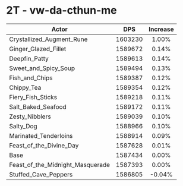 # 2T - vw-da-cthun-me
| Actor | DPS | Increase |
|---|:---:|:---:|
|Crystallized_Augment_Rune|1603230|1.00%|
|Ginger_Glazed_Fillet|1589672|0.14%|
|Deepfin_Patty|1589613|0.14%|
|Sweet_and_Spicy_Soup|1589494|0.13%|
|Fish_and_Chips|1589387|0.12%|
|Chippy_Tea|1589354|0.12%|
|Fiery_Fish_Sticks|1589218|0.11%|
|Salt_Baked_Seafood|1589172|0.11%|
|Zesty_Nibblers|1589039|0.10%|
|Salty_Dog|1588966|0.10%|
|Marinated_Tenderloins|1588914|0.09%|
|Feast_of_the_Divine_Day|1587628|0.01%|
|Base|1587434|0.00%|
|Feast_of_the_Midnight_Masquerade|1587393|0.00%|
|Stuffed_Cave_Peppers|1586805|-0.04%|
